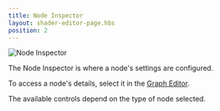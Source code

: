 ```yaml
---
title: Node Inspector
layout: shader-editor-page.hbs
position: 2
---
```


![Node Inspector][1]

The Node Inspector is where a node's settings are configured.

To access a node's details, select it in the [Graph Editor][2].

The available controls depend on the type of node selected.

[1]: /images/shader-editor/inspector-pane-node.png
[2]: /shader-editor/window-layout/graph-editor
